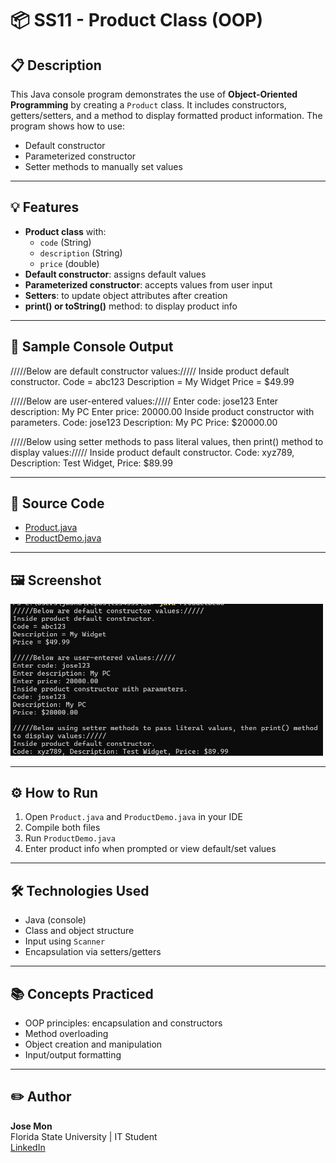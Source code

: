# 📦 SS11 - Product Class (OOP)

## 📋 Description
This Java console program demonstrates the use of **Object-Oriented Programming** by creating a `Product` class. It includes constructors, getters/setters, and a method to display formatted product information. The program shows how to use:
- Default constructor
- Parameterized constructor
- Setter methods to manually set values

---

## 💡 Features
- **Product class** with:
  - `code` (String)
  - `description` (String)
  - `price` (double)
- **Default constructor**: assigns default values
- **Parameterized constructor**: accepts values from user input
- **Setters**: to update object attributes after creation
- **print() or toString()** method: to display product info

---

## 🧪 Sample Console Output
/////Below are default constructor values:///// Inside product default constructor. Code = abc123 Description = My Widget Price = $49.99

/////Below are user-entered values:///// Enter code: jose123 Enter description: My PC Enter price: 20000.00 Inside product constructor with parameters. Code: jose123 Description: My PC Price: $20000.00

/////Below using setter methods to pass literal values, then print() method to display values:///// Inside product default constructor. Code: xyz789, Description: Test Widget, Price: $89.99

---

## 📂 Source Code
- [Product.java](./Product.java)
- [ProductDemo.java](./ProductDemo.java)

---

## 🖼️ Screenshot

<img src="img/SS11.png" alt="Product Class OOP Output Screenshot" width="500"/>



---

## ⚙️ How to Run
1. Open `Product.java` and `ProductDemo.java` in your IDE
2. Compile both files
3. Run `ProductDemo.java`
4. Enter product info when prompted or view default/set values

---

## 🛠️ Technologies Used
- Java (console)
- Class and object structure
- Input using `Scanner`
- Encapsulation via setters/getters

---

## 📚 Concepts Practiced
- OOP principles: encapsulation and constructors
- Method overloading
- Object creation and manipulation
- Input/output formatting

---

## ✏️ Author
**Jose Mon**  
Florida State University | IT Student  
[LinkedIn](https://www.linkedin.com/in/jose-mon-675a67311/)
